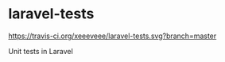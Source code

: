 laravel-tests
=============

https://travis-ci.org/xeeeveee/laravel-tests.svg?branch=master

Unit tests in Laravel
